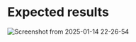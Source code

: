 # Expected results

![Screenshot from 2025-01-14 22-26-54](https://github.com/user-attachments/assets/072f109b-4633-4f8f-8e24-5aa9f2921e44)
